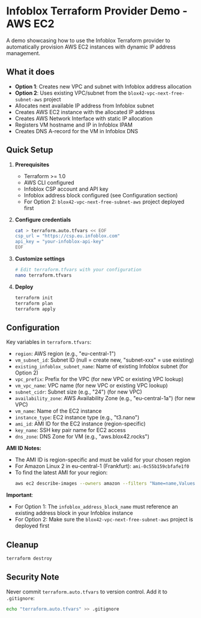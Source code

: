 # Infoblox Terraform Provider Demo - AWS EC2

A demo showcasing how to use the Infoblox Terraform provider to automatically provision AWS EC2 instances with dynamic IP address management.

## What it does

- **Option 1**: Creates new VPC and subnet with Infoblox address allocation
- **Option 2**: Uses existing VPC/subnet from the `blox42-vpc-next-free-subnet-aws` project
- Allocates next available IP address from Infoblox subnet
- Creates AWS EC2 instance with the allocated IP address
- Creates AWS Network Interface with static IP allocation
- Registers VM hostname and IP in Infoblox IPAM
- Creates DNS A-record for the VM in Infoblox DNS

## Quick Setup

1. **Prerequisites**
   - Terraform >= 1.0
   - AWS CLI configured
   - Infoblox CSP account and API key
   - Infoblox address block configured (see Configuration section)
   - For Option 2: `blox42-vpc-next-free-subnet-aws` project deployed first

2. **Configure credentials**
   ```bash
   cat > terraform.auto.tfvars << EOF
   csp_url = "https://csp.eu.infoblox.com"
   api_key = "your-infoblox-api-key"
   EOF
   ```

3. **Customize settings**
   ```bash
   # Edit terraform.tfvars with your configuration
   nano terraform.tfvars
   ```

4. **Deploy**
   ```bash
   terraform init
   terraform plan
   terraform apply
   ```

## Configuration

Key variables in `terraform.tfvars`:
- `region`: AWS region (e.g., "eu-central-1")
- `vm_subnet_id`: Subnet ID (null = create new, "subnet-xxx" = use existing)
- `existing_infoblox_subnet_name`: Name of existing Infoblox subnet (for Option 2)
- `vpc_prefix`: Prefix for the VPC (for new VPC or existing VPC lookup)
- `vm_vpc_name`: VPC name (for new VPC or existing VPC lookup)
- `subnet_cidr`: Subnet size (e.g., "24") (for new VPC)
- `availability_zone`: AWS Availability Zone (e.g., "eu-central-1a") (for new VPC)
- `vm_name`: Name of the EC2 instance
- `instance_type`: EC2 instance type (e.g., "t3.nano")
- `ami_id`: AMI ID for the EC2 instance (region-specific)
- `key_name`: SSH key pair name for EC2 access
- `dns_zone`: DNS Zone for VM (e.g., "aws.blox42.rocks")

**AMI ID Notes:**
- The AMI ID is region-specific and must be valid for your chosen region
- For Amazon Linux 2 in eu-central-1 (Frankfurt): `ami-0c55b159cbfafe1f0`
- To find the latest AMI for your region:
  ```bash
  aws ec2 describe-images --owners amazon --filters "Name=name,Values=amzn2-ami-hvm-*-x86_64-gp2" --query 'Images[*].[ImageId,CreationDate]' --region eu-central-1 --output text | sort -k2 -r | head -1
  ```

**Important**: 
- For Option 1: The `infoblox_address_block_name` must reference an existing address block in your Infoblox instance
- For Option 2: Make sure the `blox42-vpc-next-free-subnet-aws` project is deployed first

## Cleanup

```bash
terraform destroy
```

## Security Note

Never commit `terraform.auto.tfvars` to version control. Add it to `.gitignore`:
```bash
echo "terraform.auto.tfvars" >> .gitignore
``` 